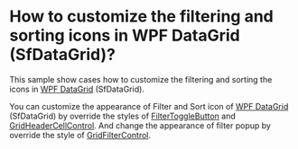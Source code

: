 # How to customize the filtering and sorting icons in WPF DataGrid (SfDataGrid)?

This sample show cases how to customize the filtering and sorting the icons in [WPF DataGrid](https://www.syncfusion.com/wpf-controls/datagrid) (SfDataGrid).

You can customize the appearance of Filter and Sort icon of [WPF DataGrid](https://www.syncfusion.com/wpf-controls/datagrid) (SfDataGrid) by override the styles of [FilterToggleButton](https://help.syncfusion.com/cr/wpf/Syncfusion.UI.Xaml.Grid.FilterToggleButton.html) and [GridHeaderCellControl](https://help.syncfusion.com/cr/wpf/Syncfusion.UI.Xaml.Grid.GridHeaderCellControl.html). And change the appearance of filter popup by override the style of [GridFilterControl](https://help.syncfusion.com/cr/wpf/Syncfusion.UI.Xaml.Grid.GridFilterControl.html).